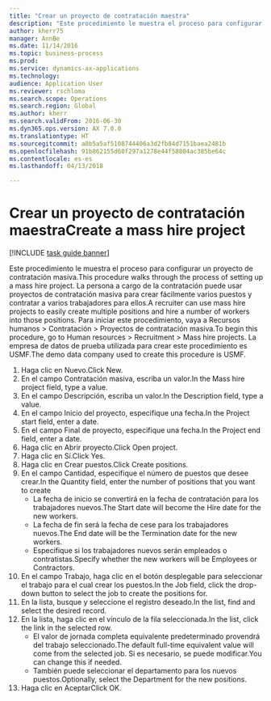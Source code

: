 ```yaml
--- 
title: "Crear un proyecto de contratación maestra"
description: "Este procedimiento le muestra el proceso para configurar un proyecto de contratación masiva."
author: kherr75
manager: AnnBe
ms.date: 11/14/2016
ms.topic: business-process
ms.prod: 
ms.service: dynamics-ax-applications
ms.technology: 
audience: Application User
ms.reviewer: rschloma
ms.search.scope: Operations
ms.search.region: Global
ms.author: kherr
ms.search.validFrom: 2016-06-30
ms.dyn365.ops.version: AX 7.0.0
ms.translationtype: HT
ms.sourcegitcommit: a8b5a5af5108744406a3d2fb84d7151baea2481b
ms.openlocfilehash: 91b862155d60f297a1278e44f58804ac385be64c
ms.contentlocale: es-es
ms.lasthandoff: 04/13/2018

---
```

# <a name="create-a-mass-hire-project"></a><span data-ttu-id="24696-103">Crear un proyecto de contratación maestra</span><span class="sxs-lookup"><span data-stu-id="24696-103">Create a mass hire project</span></span>

[!INCLUDE [task guide banner](../../includes/task-guide-banner.md)]

<span data-ttu-id="24696-104">Este procedimiento le muestra el proceso para configurar un proyecto de contratación masiva.</span><span class="sxs-lookup"><span data-stu-id="24696-104">This procedure walks through the process of setting up a mass hire project.</span></span> <span data-ttu-id="24696-105">La persona a cargo de la contratación puede usar proyectos de contratación masiva para crear fácilmente varios puestos y contratar a varios trabajadores para ellos.</span><span class="sxs-lookup"><span data-stu-id="24696-105">A recruiter can use mass hire projects to easily create multiple positions and hire a number of workers into those positions.</span></span> <span data-ttu-id="24696-106">Para iniciar este procedimiento, vaya a Recursos humanos > Contratación > Proyectos de contratación masiva.</span><span class="sxs-lookup"><span data-stu-id="24696-106">To begin this procedure, go to Human resources > Recruitment > Mass hire projects.</span></span> <span data-ttu-id="24696-107">La empresa de datos de prueba utilizada para crear este procedimiento es USMF.</span><span class="sxs-lookup"><span data-stu-id="24696-107">The demo data company used to create this procedure is USMF.</span></span>

1. <span data-ttu-id="24696-108">Haga clic en Nuevo.</span><span class="sxs-lookup"><span data-stu-id="24696-108">Click New.</span></span>
2. <span data-ttu-id="24696-109">En el campo Contratación masiva, escriba un valor.</span><span class="sxs-lookup"><span data-stu-id="24696-109">In the Mass hire project field, type a value.</span></span>
3. <span data-ttu-id="24696-110">En el campo Descripción, escriba un valor.</span><span class="sxs-lookup"><span data-stu-id="24696-110">In the Description field, type a value.</span></span>
4. <span data-ttu-id="24696-111">En el campo Inicio del proyecto, especifique una fecha.</span><span class="sxs-lookup"><span data-stu-id="24696-111">In the Project start field, enter a date.</span></span>
5. <span data-ttu-id="24696-112">En el campo Final de proyecto, especifique una fecha.</span><span class="sxs-lookup"><span data-stu-id="24696-112">In the Project end field, enter a date.</span></span>
6. <span data-ttu-id="24696-113">Haga clic en Abrir proyecto.</span><span class="sxs-lookup"><span data-stu-id="24696-113">Click Open project.</span></span>
7. <span data-ttu-id="24696-114">Haga clic en Sí.</span><span class="sxs-lookup"><span data-stu-id="24696-114">Click Yes.</span></span>
8. <span data-ttu-id="24696-115">Haga clic en Crear puestos.</span><span class="sxs-lookup"><span data-stu-id="24696-115">Click Create positions.</span></span>
9. <span data-ttu-id="24696-116">En el campo Cantidad, especifique el número de puestos que desee crear.</span><span class="sxs-lookup"><span data-stu-id="24696-116">In the Quantity field, enter the number of positions that you want to create</span></span>
    * <span data-ttu-id="24696-117">La fecha de inicio se convertirá en la fecha de contratación para los trabajadores nuevos.</span><span class="sxs-lookup"><span data-stu-id="24696-117">The Start date will become the Hire date for the new workers.</span></span>  
    * <span data-ttu-id="24696-118">La fecha de fin será la fecha de cese para los trabajadores nuevos.</span><span class="sxs-lookup"><span data-stu-id="24696-118">The End date will be the Termination date for the new workers.</span></span>  
    * <span data-ttu-id="24696-119">Especifique si los trabajadores nuevos serán empleados o contratistas.</span><span class="sxs-lookup"><span data-stu-id="24696-119">Specify whether the new workers will be Employees or Contractors.</span></span>  
10. <span data-ttu-id="24696-120">En el campo Trabajo, haga clic en el botón desplegable para seleccionar el trabajo para el cual crear los puestos.</span><span class="sxs-lookup"><span data-stu-id="24696-120">In the Job field, click the drop-down button to select the job to create the positions for.</span></span>
11. <span data-ttu-id="24696-121">En la lista, busque y seleccione el registro deseado.</span><span class="sxs-lookup"><span data-stu-id="24696-121">In the list, find and select the desired record.</span></span>
12. <span data-ttu-id="24696-122">En la lista, haga clic en el vínculo de la fila seleccionada.</span><span class="sxs-lookup"><span data-stu-id="24696-122">In the list, click the link in the selected row.</span></span>
    * <span data-ttu-id="24696-123">El valor de jornada completa equivalente predeterminado provendrá del trabajo seleccionado.</span><span class="sxs-lookup"><span data-stu-id="24696-123">The default full-time equivalent value will come from the selected job.</span></span> <span data-ttu-id="24696-124">Si es necesario, se puede modificar.</span><span class="sxs-lookup"><span data-stu-id="24696-124">You can change this if needed.</span></span>  
    * <span data-ttu-id="24696-125">También puede seleccionar el departamento para los nuevos puestos.</span><span class="sxs-lookup"><span data-stu-id="24696-125">Optionally, select the Department for the new positions.</span></span>  
13. <span data-ttu-id="24696-126">Haga clic en Aceptar</span><span class="sxs-lookup"><span data-stu-id="24696-126">Click OK.</span></span>


